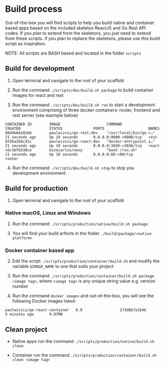 # Build process

Out-of-the-box you will find scripts to help you build native and container based apps based 
on the included skeleton ReactJS and Go Rest API codes. If you plan to extend from the skeletons, 
you just need to extend from these scripts. If you plan to replace the skeletons, please use this
build script as inspiration.

NOTE: All scripts are BASH based and located in the folder `scripts`

## Build for development

1. Open terminal and navigate to the root of your scaffold

2. Run the command `./scripts/dev/build.sh package` to build container images for react and rest

3. Run the command `./scripts/dev/build.sh run` to start a development environment comprising of three docker containers: router, frontend and rest server (see eaxmple below)
```
CONTAINER ID        IMAGE                     COMMAND                  CREATED             STATUS              PORTS                    NAMES
80d4b66a92e6        paulwizviz/go-rest:dev    "/usr/local/bin/go-r…"   21 seconds ago      Up 19 seconds       0.0.0.0:9000->9000/tcp   rest
6536a2b8c41c        paulwizviz/go-react:dev   "docker-entrypoint.s…"   21 seconds ago      Up 19 seconds       0.0.0.0:3030->3030/tcp   react
c6c3bfb538ce        binocarlos/noxy           "bash /run.sh"           21 seconds ago      Up 19 seconds       0.0.0.0:80->80/tcp       router
```

4. Run the command `./scripts/dev/build.sh stop` to stop you development environment.

## Build for production

1. Open terminal and navigate to the root of your scaffold

### Native macOS, Linux and Windows

2. Run the command `./scripts/production/native/build.sh package`

3. You will find your build arfects in the folder `./build/package/<native platform>`

### Docker container based app

2. Edit the script `./scripts/production/container/build.sh` and modify the variable `$IMAGE_NAME` to one that suits your project

3. Run the command `./scripts/production/container/build.sh package <image tag>`, where `<image tag>` is any unique string value e.g. version number

4. Run the command `docker images` and out-of-the-box, you will see the following Docker images listed:
```
paulwizviz/go-react-container   0.0                 273d6b7a1b46        5 minutes ago       9.07MB
```

## Clean project

* Native apps run the command `./scripts/production/native/build.sh clean`

* Container run the command `./scripts/production/container/build.sh clean <image tag>` 